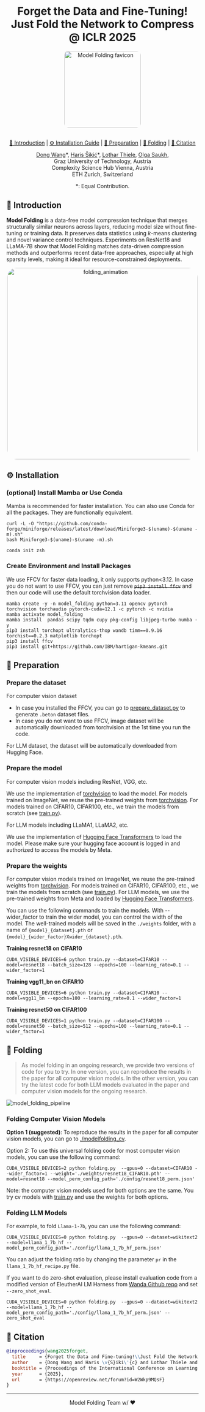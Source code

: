 <div align="center">
  <h1>Forget the Data and Fine-Tuning! Just Fold the Network to Compress @ ICLR 2025</h1>
  <img src="docs/imgs/model_folding_logo.png" width="200" alt="Model Folding favicon" style="border-radius: 5%;"><br />
<a href="https://arxiv.org/abs/2502.10216" target="_blank"><img src="https://img.shields.io/badge/Arxiv-B31B1B?style=for-the-badge&logo=arxiv&logoColor=white" alt=""></a>
<a href="https://wangdongdong.wang/publication/modelfolding" target="_blank"><img src="https://img.shields.io/badge/Paper_Homepage-4A154B?style=for-the-badge&logo=Openreview&logoColor=white" alt=""></a>
<a href="https://github.com/nanguoyu/model-folding-universal" target="_blank"><img src="https://img.shields.io/badge/GitHub-100000?style=for-the-badge&logo=github&logoColor=white" alt=""></a> <br />

 <a href="#model-folding">🎉 Introduction</a> | <a href="#Installation">⚙️ Installation Guide</a> | <a href="#Preparation">📂 Preparation</a> | <a href="#Folding">🔄 Folding</a> | <a href="#citation">📑 Citation</a>

</div>

<div align="center">

[Dong Wang](https://wangdongdong.wang)\*, 
[Haris Šikić](https://github.com/marza96)\*, 
[Lothar Thiele](https://people.ee.ethz.ch/~thiele/), 
[Olga Saukh](https://sites.google.com/view/olgasaukh/home),\
Graz University of Technology, Austria  \
Complexity Science Hub Vienna, Austria \
ETH Zurich, Switzerland

\*: Equal Contribution.

</div>

<h2 id="model-folding">🎉 Introduction</h2>

**Model Folding** is a data-free model compression technique that merges structurally similar neurons across layers, reducing model size without fine-tuning or training data. It preserves data statistics using $k$-means clustering and novel variance control techniques. Experiments on ResNet18 and LLaMA-7B show that Model Folding matches data-driven compression methods and outperforms recent data-free approaches, especially at high sparsity levels, making it ideal for resource-constrained deployments.

<div align="center">
<img src="./docs/imgs/folding_animation.gif" width="500" alt="folding_animation" style="border-radius: 5%;">
</div>

<h2 id="Installation"> ⚙️ Installation</h2>

### (optional) Install Mamba or Use Conda

Mamba is recommended for faster installation. You can also use Conda for all the packages. They are functionally equivalent.

```Shell
curl -L -O "https://github.com/conda-forge/miniforge/releases/latest/download/Miniforge3-$(uname)-$(uname -m).sh"
bash Miniforge3-$(uname)-$(uname -m).sh
```

```Shell
conda init zsh
```

### Create Environment and Install Packages

We use FFCV for faster data loading, it only supports python<3.12. In case you do not want to use FFCV, you can just remove ~~`pip3 install ffcv`~~ and then our code will use the default torchvision data loader.

```Shell
mamba create -y -n model_folding python=3.11 opencv pytorch torchvision torchaudio pytorch-cuda=12.1 -c pytorch -c nvidia
mamba activate model_folding
mamba install  pandas scipy tqdm cupy pkg-config libjpeg-turbo numba -y
pip3 install torchopt ultralytics-thop wandb timm==0.9.16 torchist==0.2.3 matplotlib torchopt
pip3 install ffcv
pip3 install git+https://github.com/IBM/hartigan-kmeans.git
```

<h2 id="Preparation"> 📂 Preparation</h2>

### Prepare the dataset

For computer vision dataset
- In case you installed the FFCV, you can go to [prepare_dataset.py](./prepare_dataset.py) to generate `.beton` dataset files.
- In case you do not want to use FFCV, image dataset will be automatically downloaded from torchvision at the 1st time you run the code.

For LLM dataset, the dataset will be automatically downloaded from Hugging Face.

### Prepare the model

For computer vision models including ResNet, VGG, etc.

We use the implementation of [torchvision](https://github.com/pytorch/vision/tree/main) to load the model. For models trained on ImageNet, we reuse the pre-trained weights from [torchvision](https://github.com/pytorch/vision/tree/main).
For models trained on CIFAR10, CIFAR100, etc., we train the models from scratch (see [train.py](./train.py)).

For LLM models including LLaMA1, LLaMA2, etc.

We use the implementation of [Hugging Face Transformers](https://github.com/huggingface/transformers) to load the model. Please make sure your hugging face account is logged in and authorized to access the models by Meta.

### Prepare the weights

For computer vision models trained on ImageNet, we reuse the pre-trained weights from [torchvision](https://github.com/pytorch/vision/tree/main).
For models trained on CIFAR10, CIFAR100, etc., we train the models from scratch (see [train.py](./train.py)).
For LLM models, we use the pre-trained weights from Meta and loaded by [Hugging Face Transformers](https://github.com/huggingface/transformers).

You can use the following commands to train the models. With --wider_factor to train the wider model, you can control the width of the model.
The well-trained models will be saved in the `./weights` folder, with a name of `{model}_{dataset}.pth` or `{model}_{wider_factor}Xwider_{dataset}.pth`.

**Training resnet18 on CIFAR10**
```Shell
CUDA_VISIBLE_DEVICES=6 python train.py --dataset=CIFAR10 --model=resnet18 --batch_size=128 --epochs=100 --learning_rate=0.1 --wider_factor=1
```

**Training vgg11_bn on CIFAR10**
```Shell
CUDA_VISIBLE_DEVICES=6 python train.py --dataset=CIFAR10 --model=vgg11_bn --epochs=100 --learning_rate=0.1 --wider_factor=1
```

**Training resnet50 on CIFAR100**
```Shell
CUDA_VISIBLE_DEVICES=1 python train.py --dataset=CIFAR100 --model=resnet50 --batch_size=512 --epochs=100 --learning_rate=0.1 --wider_factor=1
```

<h2 id="Folding"> 🔄 Folding</h2>


> As model folding in an ongoing research, we provide two versions of code for you to try.
> In one version, you can reproduce the results in the paper for all computer vision models. 
> In the other version, you can try the latest code for both LLM models evaluated in the paper and computer vision models for the ongoing research.


![model_folding_pipeline](./docs/imgs/model_folding_pipeline.jpg)


### Folding Computer Vision Models

**Option 1 (suggested)**: To reproduce the results in the paper for all computer vision models, you can go to [./modelfolding_cv](https://github.com/marza96/ModelFolding/tree/33e2818e017c250aacbff62003e83bd87236ed17).

Option 2: To use this universal folding code for most computer vision models, you can use the following command:
```Shell
CUDA_VISIBLE_DEVICES=2 python folding.py  --gpus=0 --dataset=CIFAR10 --wider_factor=1 --weight='./weights/resnet18_CIFAR10.pth' --model=resnet18 --model_perm_config_path='./config/resnet18_perm.json'
```
Note: the computer vision models used for both options are the same. You try cv models with [train.py](./train.py) and use the weights for both options.

### Folding LLM Models
For example, to fold `Llama-1-7b`, you can use the following command:
```Shell
CUDA_VISIBLE_DEVICES=0 python folding.py  --gpus=0 --dataset=wikitext2  --model=llama_1_7b_hf --model_perm_config_path='./config/llama_1_7b_hf_perm.json'
```
You can adjust the folding ratio by changing the parameter `pr` in the `llama_1_7b_hf_recipe.py` file.

If you want to do zero-shot evaluation, please install evaluation code from a modified version of EleutherAI LM Harness from [Wanda Github repo](https://github.com/locuslab/wanda?tab=readme-ov-file#zero-shot-evaluation) and set `--zero_shot_eval`.

```Shell
CUDA_VISIBLE_DEVICES=0 python folding.py  --gpus=0 --dataset=wikitext2  --model=llama_1_7b_hf --model_perm_config_path='./config/llama_1_7b_hf_perm.json' --zero_shot_eval
```

<h2 id="citation">📑 Citation</h2>

```BibTeX
@inproceedings{wang2025forget,
  title     = {Forget the Data and Fine-tuning!\\Just Fold the Network to Compress},
  author    = {Dong Wang and Haris \v{S}iki\'{c} and Lothar Thiele and Olga Saukh},
  booktitle = {Proceedings of the International Conference on Learning Representations (ICLR)},
  year      = {2025},
  url       = {https://openreview.net/forum?id=W2Wkp9MQsF} 
}
```

<hr>
<p align="center">Model Folding Team w/ ❤️</p>